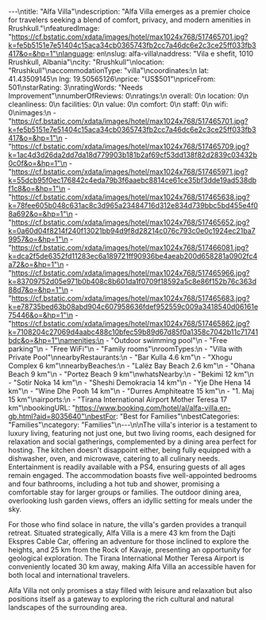 ---\ntitle: "Alfa Villa"\ndescription: "Alfa Villa emerges as a premier choice for travelers seeking a blend of comfort, privacy, and modern amenities in Rrushkull."\nfeaturedImage: "https://cf.bstatic.com/xdata/images/hotel/max1024x768/517465701.jpg?k=fe5b5151e7e51404c15aca34cb0365743fb2cc7a46dc6e2c3ce25ff033fb3417&o=&hp=1"\nlanguage: en\nslug: alfa-villa\naddress: "Vila e shefit, 1010 Rrushkull, Albania"\ncity: "Rrushkull"\nlocation: "Rrushkull"\naccommodationType: "villa"\ncoordinates:\n  lat: 41.43509145\n  lng: 19.50565126\nprice: "US$501"\npriceFrom: 501\nstarRating: 3\nratingWords: "Needs Improvement"\nnumberOfReviews: 0\nratings:\n  overall: 0\n  location: 0\n  cleanliness: 0\n  facilities: 0\n  value: 0\n  comfort: 0\n  staff: 0\n  wifi: 0\nimages:\n  - "https://cf.bstatic.com/xdata/images/hotel/max1024x768/517465701.jpg?k=fe5b5151e7e51404c15aca34cb0365743fb2cc7a46dc6e2c3ce25ff033fb3417&o=&hp=1"\n  - "https://cf.bstatic.com/xdata/images/hotel/max1024x768/517465709.jpg?k=1ac4d3d26da2dd7da18d779903b181b2af69cf53dd138f82d2839c03432b0c0f&o=&hp=1"\n  - "https://cf.bstatic.com/xdata/images/hotel/max1024x768/517465971.jpg?k=55dcb95f0ec176842c4eda79b3f6aaebc8814ce61ce35bf3dde19ad538dbf1c8&o=&hp=1"\n  - "https://cf.bstatic.com/xdata/images/hotel/max1024x768/517465638.jpg?k=78fee605b048c631ac8c3d965a23484716d312e834d739bbc5bd455e4f08a692&o=&hp=1"\n  - "https://cf.bstatic.com/xdata/images/hotel/max1024x768/517465652.jpg?k=0a60d04f8214f240f13021bb94d9f8d28214c076c793c0e0c1924ec21ba79957&o=&hp=1"\n  - "https://cf.bstatic.com/xdata/images/hotel/max1024x768/517466081.jpg?k=dca2f5de6352fd11283ec6a189721ff90936be4aeab200d658281a0902fc4a72&o=&hp=1"\n  - "https://cf.bstatic.com/xdata/images/hotel/max1024x768/517465966.jpg?k=83709752d05e971b0b408c8b601da1f0709f18592a5c8e86f152b76c363d88d7&o=&hp=1"\n  - "https://cf.bstatic.com/xdata/images/hotel/max1024x768/517465683.jpg?k=e78735bed63b08abd904c607958636fdef952559c009a3418540d06161e75446&o=&hp=1"\n  - "https://cf.bstatic.com/xdata/images/hotel/max1024x768/517465862.jpg?k=7108204c27069d4aabc488c10bfec59b89d67d85f0a1358c7042b11c71741bdc&o=&hp=1"\namenities:\n  - "Outdoor swimming pool"\n  - "Free parking"\n  - "Free WiFi"\n  - "Family rooms"\nroomTypes:\n  - "Villa with Private Pool"\nnearbyRestaurants:\n  - "Bar Kulla 4.6 km"\n  - "Xhogu Complex 6 km"\nnearbyBeaches:\n  - "Lalëz Bay Beach 2.6 km"\n  - "Ohana Beach 9 km"\n  - "Portez Beach 9 km"\nwhatsNearby:\n  - "Bekimi 12 km"\n  - "Sotir Noka 14 km"\n  - "Sheshi Demokracia 14 km"\n  - "Yje Dhe Hena 14 km"\n  - "Wine Dhe Pooh 14 km"\n  - "Durres Amphiteatre 15 km"\n  - "1. Maj 15 km"\nairports:\n  - "Tirana International Airport Mother Teresa 17 km"\nbookingURL: "https://www.booking.com/hotel/al/alfa-villa.en-gb.html?aid=8035640"\nbestFor: "Best for Families"\nbestCategories: "Families"\ncategory: "Families"\n---\n\nThe villa's interior is a testament to luxury living, featuring not just one, but two living rooms, each designed for relaxation and social gatherings, complemented by a dining area perfect for hosting. The kitchen doesn't disappoint either, being fully equipped with a dishwasher, oven, and microwave, catering to all culinary needs. Entertainment is readily available with a PS4, ensuring guests of all ages remain engaged. The accommodation boasts five well-appointed bedrooms and four bathrooms, including a hot tub and shower, promising a comfortable stay for larger groups or families. The outdoor dining area, overlooking lush garden views, offers an idyllic setting for meals under the sky.

For those who find solace in nature, the villa's garden provides a tranquil retreat. Situated strategically, Alfa Villa is a mere 43 km from the Dajti Ekspres Cable Car, offering an adventure for those inclined to explore the heights, and 25 km from the Rock of Kavaje, presenting an opportunity for geological exploration. The Tirana International Mother Teresa Airport is conveniently located 30 km away, making Alfa Villa an accessible haven for both local and international travelers.

Alfa Villa not only promises a stay filled with leisure and relaxation but also positions itself as a gateway to exploring the rich cultural and natural landscapes of the surrounding area.